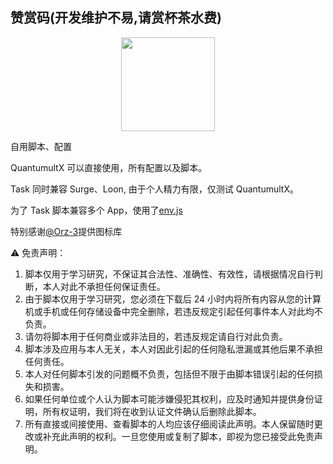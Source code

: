 ## 赞赏码(开发维护不易,请赏杯茶水费)

<div align=center><img width="150" height="150" src="./img/wxpay.jpg"/></div>

自用脚本、配置

QuantumultX 可以直接使用，所有配置以及脚本。

Task 同时兼容 Surge、Loon, 由于个人精力有限，仅测试 QuantumultX。

为了 Task 脚本兼容多个 App，使用了[env.js](https://github.com/chavyleung/scripts/blob/master/Env.js)

特别感谢[@Orz-3](https://github.com/Orz-3/mini)提供图标库

⚠️ 免责声明：

1. 脚本仅用于学习研究，不保证其合法性、准确性、有效性，请根据情况自行判断，本人对此不承担任何保证责任。
2. 由于脚本仅用于学习研究，您必须在下载后 24 小时内将所有内容从您的计算机或手机或任何存储设备中完全删除，若违反规定引起任何事件本人对此均不负责。
3. 请勿将脚本用于任何商业或非法目的，若违反规定请自行对此负责。
4. 脚本涉及应用与本人无关，本人对因此引起的任何隐私泄漏或其他后果不承担任何责任。
5. 本人对任何脚本引发的问题概不负责，包括但不限于由脚本错误引起的任何损失和损害。
6. 如果任何单位或个人认为脚本可能涉嫌侵犯其权利，应及时通知并提供身份证明，所有权证明，我们将在收到认证文件确认后删除此脚本。
7. 所有直接或间接使用、查看脚本的人均应该仔细阅读此声明。本人保留随时更改或补充此声明的权利。一旦您使用或复制了脚本，即视为您已接受此免责声明。
